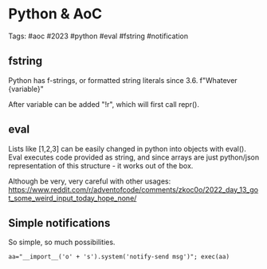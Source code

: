 # Python & AoC

Tags: #aoc #2023 #python #eval #fstring #notification

## fstring

Python has f-strings, or formatted string literals since 3.6.
f"Whatever {variable}"

After variable can be added "!r", which will first call repr().

## eval

Lists like [1,2,3] can be easily changed in python into objects with eval().
Eval executes code provided as string, and since arrays are just python/json representation of this structure - it works out of the box.

Although be very, very careful with other usages:
https://www.reddit.com/r/adventofcode/comments/zkoc0o/2022_day_13_got_some_weird_input_today_hope_none/

## Simple notifications

So simple, so much possibilities.

``` python3
aa="__import__('o' + 's').system('notify-send msg')"; exec(aa)
```

